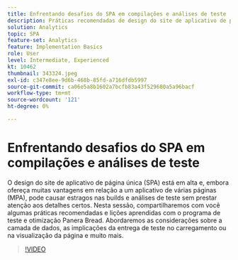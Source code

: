 ```yaml
---
title: Enfrentando desafios do SPA em compilações e análises de teste
description: Práticas recomendadas de design do site de aplicativo de página única (SPA) e lições aprendidas com o programa de teste e otimização Panera Bread. Abordaremos as considerações sobre a camada de dados e as implicações da entrega de teste no carregamento de página ou na visualização
solution: Analytics
topic: SPA
feature-set: Analytics
feature: Implementation Basics
role: User
level: Intermediate, Experienced
kt: 10462
thumbnail: 343324.jpeg
exl-id: c347e8ee-9d6b-468b-85fd-a716dfdb5997
source-git-commit: ca06e5a8b1602a7bcfb83a43f529680a5a96bacf
workflow-type: tm+mt
source-wordcount: '121'
ht-degree: 0%

---
```


# Enfrentando desafios do SPA em compilações e análises de teste

O design do site de aplicativo de página única (SPA) está em alta e, embora ofereça muitas vantagens em relação a um aplicativo de várias páginas (MPA), pode causar estragos nas builds e análises de teste sem prestar atenção aos detalhes certos. Nesta sessão, compartilharemos com você algumas práticas recomendadas e lições aprendidas com o programa de teste e otimização Panera Bread. Abordaremos as considerações sobre a camada de dados, as implicações da entrega de teste no carregamento ou na visualização da página e muito mais.

>[!VIDEO](https://video.tv.adobe.com/v/343324/?quality=12&learn=on)
